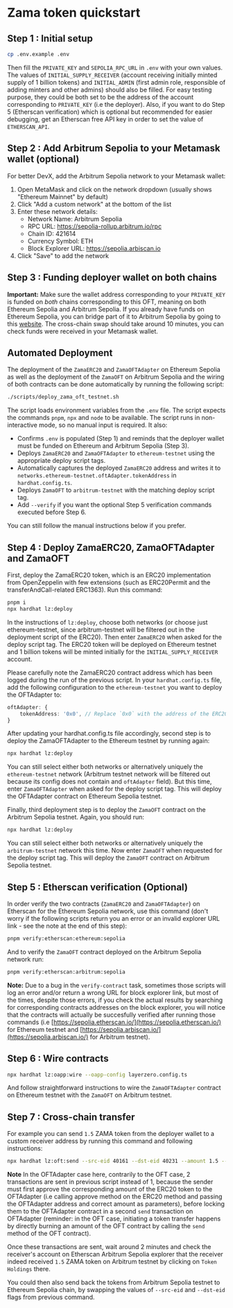 # Zama token quickstart

## Step 1 : Initial setup

```bash
cp .env.example .env
```

Then fill the `PRIVATE_KEY` and `SEPOLIA_RPC_URL` in `.env` with your own values.
The values of `INITIAL_SUPPLY_RECEIVER` (account receiving initially minted supply of 1 billion tokens) and `INITIAL_ADMIN` (first admin role, responsible of adding minters and other admins) should also be filled. For easy testing purpose, they could be both set to be the address of the account corresponding to `PRIVATE_KEY` (i.e the deployer).
Also, if you want to do Step 5 (Etherscan verification) which is optional but recommended for easier debugging, get an Etherscan free API key in order to set the value of `ETHERSCAN_API`.

## Step 2 : Add Arbitrum Sepolia to your Metamask wallet (optional)

For better DevX, add the Arbitrum Sepolia network to your Metamask wallet:

1. Open MetaMask and click on the network dropdown (usually shows "Ethereum Mainnet" by default)
1. Click "Add a custom network" at the bottom of the list
1. Enter these network details:
   - Network Name: Arbitrum Sepolia
   - RPC URL: https://sepolia-rollup.arbitrum.io/rpc
   - Chain ID: 421614
   - Currency Symbol: ETH
   - Block Explorer URL: https://sepolia.arbiscan.io
1. Click "Save" to add the network

## Step 3 : Funding deployer wallet on both chains

**Important:** Make sure the wallet address corresponding to your `PRIVATE_KEY` is funded on _both_ chains corresponding to this OFT, meaning on both Ethereum Sepolia and Arbitrum Sepolia. If you already have funds on Ethereum Sepolia, you can bridge part of it to Arbitrum Sepolia by going to this [website](https://bridge.arbitrum.io/?destinationChain=arbitrum-sepolia&sourceChain=sepolia). The cross-chain swap should take around 10 minutes, you can check funds were received in your Metamask wallet.

## Automated Deployment

The deployment of the `ZamaERC20` and `ZamaOFTAdapter` on Ethereum Sepolia as well as the deployment of the `ZamaOFT` on Arbitrum Sepolia and the wiring of both contracts can be done automatically by running the following script:

```bash
./scripts/deploy_zama_oft_testnet.sh
```

The script loads environment variables from the `.env` file.
The script expects the commands `pnpm`, `npx` and `node` to be available.
The script runs in non-interactive mode, so no manual input is required. It also:

- Confirms `.env` is populated (Step 1) and reminds that the deployer wallet must be funded on Ethereum and Arbitrum Sepolia (Step 3).
- Deploys `ZamaERC20` and `ZamaOFTAdapter` to `ethereum-testnet` using the appropriate deploy script tags.
- Automatically captures the deployed `ZamaERC20` address and writes it to `networks.ethereum-testnet.oftAdapter.tokenAddress` in `hardhat.config.ts`.
- Deploys `ZamaOFT` to `arbitrum-testnet` with the matching deploy script tag.
- Add `--verify` if you want the optional Step 5 verification commands executed before Step 6.

You can still follow the manual instructions below if you prefer.

## Step 4 : Deploy ZamaERC20, ZamaOFTAdapter and ZamaOFT

First, deploy the ZamaERC20 token, which is an ERC20 implementation from OpenZeppelin with few extensions (such as ERC20Permit and the transferAndCall-related ERC1363). Run this command:

```bash
pnpm i
npx hardhat lz:deploy
```

In the instructions of `lz:deploy`, choose both networks (or choose just ethereum-testnet, since arbitrum-testnet will be filtered out in the deployment script of the ERC20). Then enter `ZamaERC20` when asked for the deploy script tag. The ERC20 token will be deployed on Ethereum testnet and 1 billion tokens will be minted initially for the `INITIAL_SUPPLY_RECEIVER` account.

Please carefully note the ZamaERC20 contract address which has been logged during the run of the previous script. In your `hardhat.config.ts` file, add the following configuration to the `ethereum-testnet` you want to deploy the OFTAdapter to:

```typescript
oftAdapter: {
    tokenAddress: '0x0', // Replace `0x0` with the address of the ERC20 token you want to adapt to the OFT functionality.
}
```

After updating your hardhat.config.ts file accordingly, second step is to deploy the ZamaOFTAdapter to the Ethereum testnet by running again:

```bash
npx hardhat lz:deploy
```

You can still select either both networks or alternatively uniquely the `ethereum-testnet` network (Arbitrum testnet network will be filtered out because its config does not contain and `oftAdapter` field). But this time, enter `ZamaOFTAdapter` when asked for the deploy script tag. This will deploy the OFTAdapter contract on Ethereum Sepolia testnet.

Finally, third deployment step is to deploy the `ZamaOFT` contract on the Arbitrum Sepolia testnet. Again, you should run:

```bash
npx hardhat lz:deploy
```

You can still select either both networks or alternatively uniquely the `arbitrum-testnet` network this time. Now enter `ZamaOFT` when requested for the deploy script tag. This will deploy the `ZamaOFT` contract on Arbitrum Sepolia testnet.

## Step 5 : Etherscan verification (Optional)

In order verify the two contracts (`ZamaERC20` and `ZamaOFTAdapter`) on Etherscan for the Ethereum Sepolia network, use this command (don't worry if the following scripts return you an error or an invalid explorer URL link - see the note at the end of this step):

```bash
pnpm verify:etherscan:ethereum:sepolia
```

And to verify the `ZamaOFT` contract deployed on the Arbitrum Sepolia network run:

```bash
pnpm verify:etherscan:arbitrum:sepolia
```

**Note:** Due to a bug in the `verify-contract` task, sometimes those scripts will log an error and/or return a wrong URL for block explorer link, but most of the times, despite those errors, if you check the actual results by searching for corresponding contracts addresses on the block explorer, you will notice that the contracts will actually be succesfully verified after running those commands (i.e [https://sepolia.etherscan.io/](https://sepolia.etherscan.io/) for Ethereum testnet and [https://sepolia.arbiscan.io/](https://sepolia.arbiscan.io/) for Arbitrum testnet).

## Step 6 : Wire contracts

```bash
npx hardhat lz:oapp:wire --oapp-config layerzero.config.ts
```

And follow straightforward instructions to wire the `ZamaOFTAdapter` contract on Ethereum testnet with the `ZamaOFT` on Arbitrum testnet.

## Step 7 : Cross-chain transfer

For example you can send `1.5` ZAMA token from the deployer wallet to a custom receiver address by running this command and following instructions:

```bash
npx hardhat lz:oft:send --src-eid 40161 --dst-eid 40231 --amount 1.5 --to <RECEIVER_ADDRESS>
```

**Note** In the OFTAdapter case here, contrarily to the OFT case, 2 transactions are sent in previous script instead of 1, because the sender must first approve the corresponding amount of the ERC20 token to the OFTAdapter (i.e calling approve method on the ERC20 method and passing the OFTAdapter address and correct amount as parameters), before locking them to the OFTAdapter contract in a second `send` transaction on OFTAdapter (reminder: in the OFT case, initiating a token transfer happens by directly burning an amount of the OFT contract by calling the `send` method of the OFT contract).

Once these transactions are sent, wait around 2 minutes and check the receiver's account on Etherscan Arbitrum Sepolia explorer that the receiver indeed received `1.5` ZAMA token on Arbitrum testnet by clicking on `Token Holdings` there.

You could then also send back the tokens from Arbitrum Sepolia testnet to Ethereum Sepolia chain, by swapping the values of `--src-eid` and `--dst-eid` flags from previous command.
